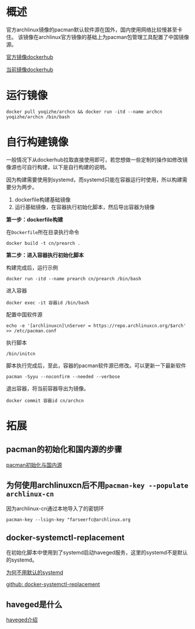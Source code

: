 # 概述

官方archlinux镜像的pacman默认软件源在国外，国内使用网络比较慢甚至卡住。
该镜像在archlinux官方镜像的基础上为pacman包管理工具配置了中国镜像源。

[官方镜像dockerhub](https://hub.docker.com/_/archlinux)

[当前镜像dockerhub](https://hub.docker.com/r/yoqizhe/archcn)

# 运行镜像

```shell
docker pull yoqizhe/archcn && docker run -itd --name archcn yoqizhe/archcn /bin/bash
```

# 自行构建镜像

一般情况下从dockerhub拉取直接使用即可，若您想做一些定制的操作如修改镜像源也可自行构建，以下是自行构建的说明。

因为构建需要使用到systemd，而systemd只能在容器运行时使用，所以构建需要分为两步。
1. dockerfile构建基础镜像
2. 运行基础镜像，在容器执行初始化脚本，然后导出容器为镜像

**第一步：dockerfile构建**

在`Dockerfile`所在目录执行命令
```shell
docker build -t cn/prearch .
```

**第二步：进入容器执行初始化脚本**

构建完成后，运行示例
```shell
docker run -itd --name prearch cn/prearch /bin/bash
```

进入容器
```shell
docker exec -it 容器id /bin/bash
```

配置中国软件源
```shell
echo -e '[archlinuxcn]\nServer = https://repo.archlinuxcn.org/$arch' >> /etc/pacman.conf
```

执行脚本
```shell
/bin/initcn
```

脚本执行完成后，至此，容器的pacman软件源已修改。可以更新一下最新软件
```shell
pacman -Syyu --noconfirm --needed --verbose
```

退出容器，将当前容器导出为镜像。
```shell
docker commit 容器id cn/archcn
```

# 拓展

## pacman的初始化和国内源的步骤

[pacman初始化与国内源]()

## 为何使用archlinuxcn后不用`pacman-key --populate archlinux-cn`

因为archlinux-cn通过本地导入了的密钥环
```
pacman-key --lsign-key "farseerfc@archlinux.org
```

## docker-systemctl-replacement

在初始化脚本中使用到了systemd启动haveged服务，这里的systemd不是默认的systemd。

[为何不用默认的systemd](https://ehds.github.io/2021/01/21/docker_systemctl/)

[github: docker-systemctl-replacement](https://github.com/gdraheim/docker-systemctl-replacement)

## haveged是什么

[haveged介绍](https://www.archlinuxcn.org/gnupg-2-1-and-the-pacman-keyring/)